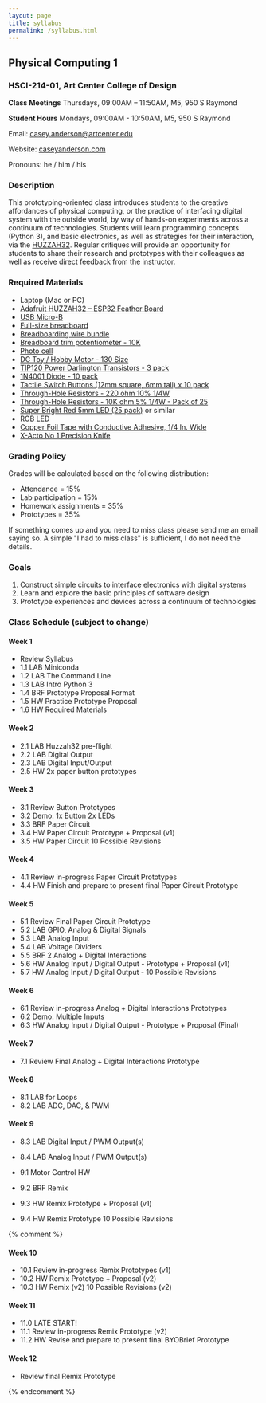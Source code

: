 ```yaml
---
layout: page
title: syllabus
permalink: /syllabus.html
---
```


## Physical Computing 1
### HSCI-214-01, Art Center College of Design
**Class Meetings** Thursdays, 09:00AM – 11:50AM, M5, 950 S Raymond

**Student Hours** Mondays, 09:00AM - 10:50AM, M5, 950 S Raymond

Email: casey.anderson@artcenter.edu

Website: [caseyanderson.com](https://caseyanderson.com/)

Pronouns: he / him / his


### Description

This prototyping-oriented class introduces students to the creative affordances of physical computing, or the practice of interfacing digital system with the outside world, by way of hands-on experiments across a continuum of technologies. Students will learn programming concepts (Python 3), and basic electronics, as well as strategies for their interaction, via the [HUZZAH32](https://www.adafruit.com/product/3405). Regular critiques will provide an opportunity for students to share their research and prototypes with their colleagues as well as receive direct feedback from the instructor.


### Required Materials

* Laptop (Mac or PC)
* [Adafruit HUZZAH32 – ESP32 Feather Board](https://www.adafruit.com/product/3591)
* [USB Micro-B](https://www.adafruit.com/product/3879)
* [Full-size breadboard](https://www.adafruit.com/product/239)
* [Breadboarding wire bundle](https://www.adafruit.com/product/153)
* [Breadboard trim potentiometer - 10K](https://www.adafruit.com/product/356)
* [Photo cell](https://www.adafruit.com/product/161)
* [DC Toy / Hobby Motor - 130 Size](https://www.adafruit.com/product/711)
* [TIP120 Power Darlington Transistors - 3 pack](https://www.adafruit.com/product/976)
* [1N4001 Diode - 10 pack](https://www.adafruit.com/product/755)
* [Tactile Switch Buttons (12mm square, 6mm tall) x 10 pack](https://www.adafruit.com/product/1119)
* [Through-Hole Resistors - 220 ohm 10% 1/4W](https://www.adafruit.com/product/2780)
* [Through-Hole Resistors - 10K ohm 5% 1/4W - Pack of 25](https://www.adafruit.com/product/2784)
* [Super Bright Red 5mm LED (25 pack)](https://www.adafruit.com/product/297) or similar
* [RGB LED](https://www.adafruit.com/product/159)
* [Copper Foil Tape with Conductive Adhesive, 1/4 In. Wide](https://www.amazon.com/Vasdoo-Conductive-Shielding-Electrical-Grounding/dp/B07RPFRFXK)
* [X-Acto No 1 Precision Knife](https://www.amazon.com/X-Acto-XZ3601-X-ACTO-Knife-Safety/dp/B005KRSWM6)


### Grading Policy

Grades will be calculated based on the following distribution:

* Attendance = 15%
* Lab participation = 15%
* Homework assignments = 35%
* Prototypes = 35%


If something comes up and you need to miss class please send me an email saying so. A simple "I had to miss class" is sufficient, I do not need the details.


### Goals

1. Construct simple circuits to interface electronics with digital systems
2. Learn and explore the basic principles of software design
3. Prototype experiences and devices across a continuum of technologies


### Class Schedule (subject to change)

#### Week 1

* Review Syllabus
* 1.1 LAB Miniconda
* 1.2 LAB The Command Line
* 1.3 LAB Intro Python 3
* 1.4 BRF Prototype Proposal Format
* 1.5 HW Practice Prototype Proposal
* 1.6 HW Required Materials

#### Week 2

* 2.1 LAB Huzzah32 pre-flight
* 2.2 LAB Digital Output
* 2.3 LAB Digital Input/Output
* 2.5 HW 2x paper button prototypes

#### Week 3

* 3.1 Review Button Prototypes
* 3.2 Demo: 1x Button 2x LEDs
* 3.3 BRF Paper Circuit
* 3.4 HW Paper Circuit Prototype + Proposal (v1)
* 3.5 HW Paper Circuit 10 Possible Revisions


#### Week 4

* 4.1 Review in-progress Paper Circuit Prototypes
* 4.4 HW Finish and prepare to present final Paper Circuit Prototype


#### Week 5

* 5.1 Review Final Paper Circuit Prototype
* 5.2 LAB GPIO, Analog & Digital Signals
* 5.3 LAB Analog Input
* 5.4 LAB Voltage Dividers
* 5.5 BRF 2 Analog + Digital Interactions
* 5.6 HW Analog Input / Digital Output - Prototype + Proposal (v1)
* 5.7 HW Analog Input / Digital Output - 10 Possible Revisions

#### Week 6

* 6.1 Review in-progress Analog + Digital Interactions Prototypes
* 6.2 Demo: Multiple Inputs
* 6.3 HW Analog Input / Digital Output - Prototype + Proposal (Final)


#### Week 7

* 7.1 Review Final Analog + Digital Interactions Prototype


#### Week 8

* 8.1 LAB for Loops
* 8.2 LAB ADC, DAC, & PWM


#### Week 9

* 8.3 LAB Digital Input / PWM Output(s)
* 8.4 LAB Analog Input / PWM Output(s)

* 9.1 Motor Control HW
* 9.2 BRF Remix
* 9.3 HW Remix Prototype + Proposal (v1)
* 9.4 HW Remix Prototype 10 Possible Revisions

{% comment %}

#### Week 10

* 10.1 Review in-progress Remix Prototypes (v1)
* 10.2 HW Remix Prototype + Proposal (v2)
* 10.3 HW Remix (v2) 10 Possible Revisions (v2)


#### Week 11

* 11.0 LATE START!
* 11.1 Review in-progress Remix Prototype (v2)
* 11.2 HW Revise and prepare to present final BYOBrief Prototype


#### Week 12

* Review final Remix Prototype

{% endcomment %}
